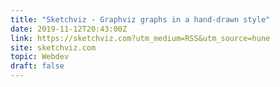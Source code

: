 ```yaml
---
title: "Sketchviz - Graphviz graphs in a hand-drawn style"
date: 2019-11-12T20:43:00Z
link: https://sketchviz.com?utm_medium=RSS&utm_source=hune
site: sketchviz.com
topic: Webdev
draft: false
---
```

